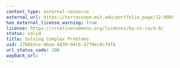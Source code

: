 ```yaml
---
content_type: external-resource
external_url: https://terrascope.mit.edu/portfolio_page/12-000/
has_external_license_warning: true
license: https://creativecommons.org/licenses/by-nc-sa/4.0/
status: valid
title: Solving Complex Problems
uid: 2766b3ce-86aa-4830-94cb-57f0ec8cfdf4
url_status_code: 200
wayback_url: ''
---
```

